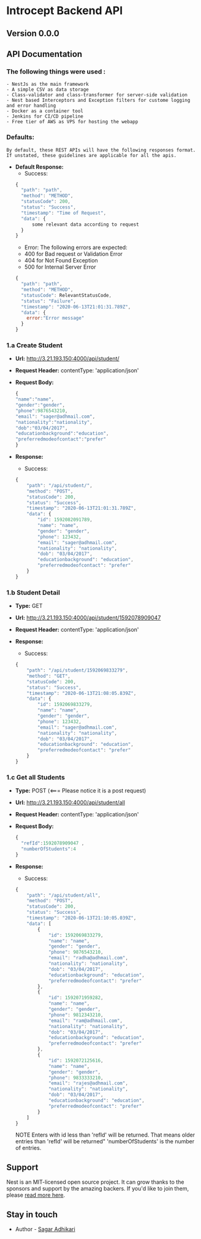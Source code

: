 # Introcept Backend API
## Version 0.0.0

## API Documentation

### The following things were used : 
    - NestJs as the main framework
    - A simple CSV as data storage
    - Class-validator and class-transformer for server-side validation
    - Nest based Interceptors and Exception filters for custome logging and error handling
    - Docker as a container tool
    - Jenkins for CI/CD pipeline 
    - Free tier of AWS as VPS for hosting the webapp

### Defaults:
	By default, these REST APIs will have the following responses format.
	If unstated, these guidelines are applicable for all the apis.

* **Default Response:**
	* Success:
	```javascript
  {
      "path": "path",
      "method": "METHOD",
      "statusCode": 200,
      "status": "Success",
      "timestamp": "Time of Request",
      "data": {
          some relevant data according to request
      }
  }
	```
	* Error:
	The following errors are expected:
    - 400 for Bad request or Validation Error
    - 404 for Not Found Exception
    - 500 for Internal Server Error
	```javascript
    {
      "path": "path",
      "method": "METHOD",
      "statusCode": RelevantStatusCode,
      "status": "Failure",
      "timestamp": "2020-06-13T21:01:31.789Z",
      "data": {
        error:"Error message"
      }
    }
	```




### 1.a Create Student
* **Url:** http://3.21.193.150:4000/api/student/
* **Request Header:**
	 contentType: 'application/json'
* **Request Body:**
	```javascript
  {
    "name":"name",
    "gender":"gender",
    "phone":9876543210,
    "email": "sager@adhmail.com",
    "nationality":"nationality",
    "dob":"03/04/2017",
    "educationbackground":"education",
    "preferredmodeofcontact":"prefer"
  }
	```

* **Response:**
	* Success:
	```javascript
    {
        "path": "/api/student/",
        "method": "POST",
        "statusCode": 200,
        "status": "Success",
        "timestamp": "2020-06-13T21:01:31.789Z",
        "data": {
            "id": 1592082091789,
            "name": "name",
            "gender": "gender",
            "phone": 123432,
            "email": "sager@adhmail.com",
            "nationality": "nationality",
            "dob": "03/04/2017",
            "educationbackground": "education",
            "preferredmodeofcontact": "prefer"
        }
    }

### 1.b Student Detail
* **Type:** GET
* **Url:** http://3.21.193.150:4000/api/student/1592078909047
* **Request Header:**
	 contentType: 'application/json'


* **Response:**
	* Success:
	```javascript
    {
        "path": "/api/student/1592069833279",
        "method": "GET",
        "statusCode": 200,
        "status": "Success",
        "timestamp": "2020-06-13T21:08:05.839Z",
        "data": {
            "id": 1592069833279,
            "name": "name",
            "gender": "gender",
            "phone": 123432,
            "email": "sager@adhmail.com",
            "nationality": "nationality",
            "dob": "03/04/2017",
            "educationbackground": "education",
            "preferredmodeofcontact": "prefer"
        }
    }
	```

### 1.c Get all Students
* **Type:** POST              (<===  Please notice it is a post request)
* **Url:** http://3.21.193.150:4000/api/student/all
* **Request Header:**
	 contentType: 'application/json'
* **Request Body:**
	```javascript
    {
      "refId":1592078909047 ,
      "numberOfStudents":4
    }
	```

* **Response:**
	* Success:
	```javascript
    {
        "path": "/api/student/all",
        "method": "POST",
        "statusCode": 200,
        "status": "Success",
        "timestamp": "2020-06-13T21:10:05.039Z",
        "data": [
            {
                "id": 1592069833279,
                "name": "name",
                "gender": "gender",
                "phone": 9876543210,
                "email": "radha@adhmail.com",
                "nationality": "nationality",
                "dob": "03/04/2017",
                "educationbackground": "education",
                "preferredmodeofcontact": "prefer"
            },
            {
                "id": 1592071959282,
                "name": "name",
                "gender": "gender",
                "phone": 9812343210,
                "email": "ram@adhmail.com",
                "nationality": "nationality",
                "dob": "03/04/2017",
                "educationbackground": "education",
                "preferredmodeofcontact": "prefer"
            },
            {
                "id": 1592072125616,
                "name": "name",
                "gender": "gender",
                "phone": 9833333210,
                "email": "rajes@adhmail.com",
                "nationality": "nationality",
                "dob": "03/04/2017",
                "educationbackground": "education",
                "preferredmodeofcontact": "prefer"
            }
        ]
    }
	```
  NOTE
	 Enters with id less than 'refId' will be returned. That means older entries than 'refId' will be returned"
   'numberOfStudents' is the number of entries.

## Support
Nest is an MIT-licensed open source project. It can grow thanks to the sponsors and support by the amazing backers. If you'd like to join them, please [read more here](https://docs.nestjs.com/support).

## Stay in touch
- Author - [Sagar Adhikari](https://www.linkedin.com/in/er-sagar-adhikari/)
